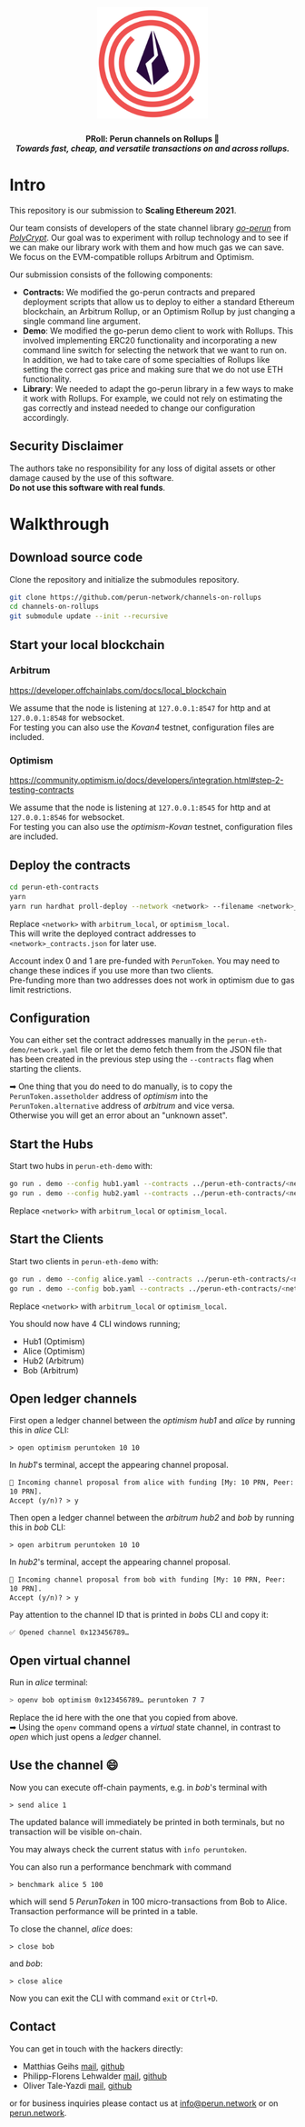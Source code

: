 <h1 align="center"><br>
    <a href="https://perun.network/"><img src=".assets/proll.png" alt="Perun" width="196"></a>
<br></h1>

<h4 align="center">PRoll: Perun channels on Rollups 🎢<br>
<i>Towards fast, cheap, and versatile transactions on and across rollups.</i></h4>
</p>

# Intro

This repository is our submission to **Scaling Ethereum 2021**.  

Our team consists of developers of the state channel library [*go-perun*](https://github.com/hyperledger-labs/go-perun) from [*PolyCrypt*](https://polycry.pt). Our goal was to experiment with rollup technology and to see if we can make our library work with them and how much gas we can save. We focus on the EVM-compatible rollups Arbitrum and Optimism.

Our submission consists of the following components:

* **Contracts:** We modified the go-perun contracts and prepared deployment scripts that allow us to deploy to either a standard Ethereum blockchain, an Arbitrum Rollup, or an Optimism Rollup by just changing a single command line argument. 
* **Demo**: We modified the go-perun demo client to work with Rollups. This involved implementing ERC20 functionality and incorporating a new command line switch for selecting the network that we want to run on. In addition, we had to take care of some specialties of Rollups like setting the correct gas price and making sure that we do not use ETH functionality.
* **Library**: We needed to adapt the go-perun library in a few ways to make it work with Rollups. For example, we could not rely on estimating the gas correctly and instead needed to change our configuration accordingly.

## Security Disclaimer
The authors take no responsibility for any loss of digital assets or other damage caused by the use of this software.  
**Do not use this software with real funds**.

# Walkthrough

## Download source code

Clone the repository and initialize the submodules repository.

```sh
git clone https://github.com/perun-network/channels-on-rollups
cd channels-on-rollups
git submodule update --init --recursive
```

## Start your local blockchain
### Arbitrum

https://developer.offchainlabs.com/docs/local_blockchain

We assume that the node is listening at `127.0.0.1:8547` for http and at `127.0.0.1:8548` for websocket.  
For testing you can also use the *Kovan4* testnet, configuration files are included.

### Optimism
https://community.optimism.io/docs/developers/integration.html#step-2-testing-contracts

We assume that the node is listening at `127.0.0.1:8545` for http and at `127.0.0.1:8546` for websocket.  
For testing you can also use the *optimism-Kovan* testnet, configuration files are included.

## Deploy the contracts
```sh
cd perun-eth-contracts
yarn
yarn run hardhat proll-deploy --network <network> --filename <network>_contracts.json
```
Replace `<network>` with `arbitrum_local`, or `optimism_local`.  
This will write the deployed contract addresses to `<network>_contracts.json` for later use.

Account index 0 and 1 are pre-funded with `PerunToken`. You may need to change these indices if you use more than two clients.  
Pre-funding more than two addresses does not work in optimism due to gas limit restrictions.

## Configuration

You can either set the contract addresses manually in the `perun-eth-demo/network.yaml`
file or let the demo fetch them from the JSON file that has been created in the 
previous step using the `--contracts` flag when starting the clients.  

➡ One thing that you do need to do manually, is to copy the `PerunToken.assetholder` address of *optimism* into the `PerunToken.alternative` address of *arbitrum* and vice versa.  
Otherwise you will get an error about an "unknown asset".

## Start the Hubs

Start two hubs in `perun-eth-demo` with:
```sh
go run . demo --config hub1.yaml --contracts ../perun-eth-contracts/<network>_contracts.json --chain <network>
go run . demo --config hub2.yaml --contracts ../perun-eth-contracts/<network>_contracts.json --chain <network>
```
Replace `<network>` with `arbitrum_local` or `optimism_local`.

## Start the Clients

Start two clients in `perun-eth-demo` with:
```sh
go run . demo --config alice.yaml --contracts ../perun-eth-contracts/<network>_contracts.json --chain <network>
go run . demo --config bob.yaml --contracts ../perun-eth-contracts/<network>_contracts.json --chain <network>
```
Replace `<network>` with `arbitrum_local` or `optimism_local`.

You should now have 4 CLI windows running;  
- Hub1 (Optimism)
- Alice (Optimism)
- Hub2 (Arbitrum)
- Bob (Arbitrum)

## Open ledger channels
First open a ledger channel between the *optimism* *hub1* and *alice* by running this in *alice* CLI:
```
> open optimism peruntoken 10 10
```
In *hub1*'s terminal, accept the appearing channel proposal.
```
🔁 Incoming channel proposal from alice with funding [My: 10 PRN, Peer: 10 PRN].
Accept (y/n)? > y
```

Then open a ledger channel between the *arbitrum* *hub2* and *bob* by running this in *bob* CLI:
```
> open arbitrum peruntoken 10 10
```
In *hub2*'s terminal, accept the appearing channel proposal.
```
🔁 Incoming channel proposal from bob with funding [My: 10 PRN, Peer: 10 PRN].
Accept (y/n)? > y
```
Pay attention to the channel ID that is printed in *bob*s CLI and copy it:
```
✅ Opened channel 0x123456789…
```

## Open virtual channel

Run in *alice* terminal:
```sh
> openv bob optimism 0x123456789… peruntoken 7 7
```
Replace the id here with the one that you copied from above.  
➡  Using the `openv` command opens a *virtual* state channel, in contrast to *open* which just opens a *ledger* channel.

## Use the channel 😄

Now you can execute off-chain payments, e.g. in *bob*'s terminal with
```
> send alice 1
```
The updated balance will immediately be printed in both terminals, but no
transaction will be visible on-chain.

You may always check the current status with `info peruntoken`.

You can also run a performance benchmark with command
```
> benchmark alice 5 100
```
which will send 5 *PerunToken* in 100 micro-transactions from Bob to Alice. Transaction performance will be printed in a table.

To close the channel, *alice* does:
```
> close bob
```
and *bob*:
```
> close alice
```

Now you can exit the CLI with command `exit` or `Ctrl+D`.


## Contact

You can get in touch with the hackers directly:
- Matthias Geihs [mail](mailto:matthias@perun.network), [github](https://github.com/matthiasgeihs)
- Philipp-Florens Lehwalder [mail](mailto:philipp@perun.network), [github](https://github.com/cryptphil)
- Oliver Tale-Yazdi [mail](mailto:oliver@perun.network), [github](https://github.com/ggwpez)

or for business inquiries please contact us at [info@perun.network](mailto:info@perun.network) or on [perun.network](https://perun.network).
